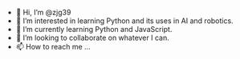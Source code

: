 - 👋 Hi, I’m @zjg39
- 👀 I’m interested in learning Python and its uses in AI and robotics.
- 🌱 I’m currently learning Python and JavaScript.
- 💞️ I’m looking to collaborate on whatever I can.
- 📫 How to reach me ...

<!---
zjg39/zjg39 is a ✨ special ✨ repository because its `README.md` (this file) appears on your GitHub profile.
You can click the Preview link to take a look at your changes.
--->
